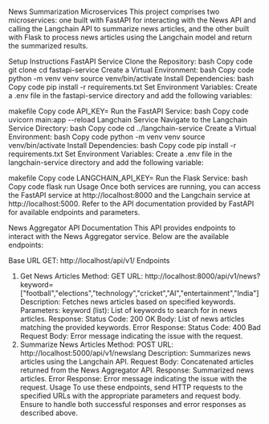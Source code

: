 News Summarization Microservices
This project comprises two microservices: one built with FastAPI for interacting with the News API and calling the Langchain API to summarize news articles, and the other built with Flask to process news articles using the Langchain model and return the summarized results.

Setup Instructions
FastAPI Service
Clone the Repository:
bash
Copy code
git clone <repository-url>
cd fastapi-service
Create a Virtual Environment:
bash
Copy code
python -m venv venv
source venv/bin/activate
Install Dependencies:
bash
Copy code
pip install -r requirements.txt
Set Environment Variables:
Create a .env file in the fastapi-service directory and add the following variables:

makefile
Copy code
API_KEY=<your-news-api-key>
Run the FastAPI Service:
bash
Copy code
uvicorn main:app --reload
Langchain Service
Navigate to the Langchain Service Directory:
bash
Copy code
cd ../langchain-service
Create a Virtual Environment:
bash
Copy code
python -m venv venv
source venv/bin/activate
Install Dependencies:
bash
Copy code
pip install -r requirements.txt
Set Environment Variables:
Create a .env file in the langchain-service directory and add the following variable:

makefile
Copy code
LANGCHAIN_API_KEY=<your-langchain-api-key>
Run the Flask Service:
bash
Copy code
flask run
Usage
Once both services are running, you can access the FastAPI service at http://localhost:8000 and the Langchain service at http://localhost:5000. Refer to the API documentation provided by FastAPI for available endpoints and parameters.


News Aggregator API Documentation
This API provides endpoints to interact with the News Aggregator service. Below are the available endpoints:

Base URL
GET: http://localhost/api/v1/
Endpoints
1. Get News Articles
Method: GET
URL: http://localhost:8000/api/v1/news?keyword=["football","elections","technology","cricket","AI","entertainment","India"]
Description: Fetches news articles based on specified keywords.
Parameters:
keyword (list): List of keywords to search for in news articles.
Response:
Status Code: 200 OK
Body: List of news articles matching the provided keywords.
Error Response:
Status Code: 400 Bad Request
Body: Error message indicating the issue with the request.
2. Summarize News Articles
Method: POST
URL: http://localhost:5000/api/v1/newslang
Description: Summarizes news articles using the Langchain API.
Request Body:
Concatenated articles returned from the News Aggregator API.
Response:
Summarized news articles.
Error Response:
Error message indicating the issue with the request.
Usage
To use these endpoints, send HTTP requests to the specified URLs with the appropriate parameters and request body. Ensure to handle both successful responses and error responses as described above.



